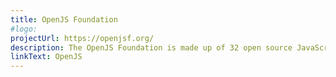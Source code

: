 ```yaml
---
title: OpenJS Foundation
#logo: 
projectUrl: https://openjsf.org/
description: The OpenJS Foundation is made up of 32 open source JavaScript projects including Appium, Dojo, Electron, jQuery, Node.js, and webpack. Our mission is to support the healthy growth of JavaScript and web technologies by providing a neutral organization to host and sustain projects, as well as collaboratively fund activities that benefit the ecosystem as a whole.
linkText: OpenJS
---
```

